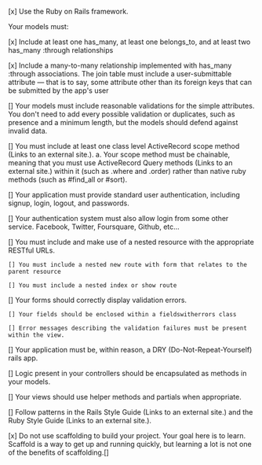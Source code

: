 [x] Use the Ruby on Rails framework.

Your models must:

[x] Include at least one has_many, at least one belongs_to, and at least two has_many :through relationships

[x] Include a many-to-many relationship implemented with has_many :through associations. The join table must include a user-submittable attribute — that is to say, some attribute other than its foreign keys that can be submitted by the app's user

[] Your models must include reasonable validations for the simple attributes. You don't need to add every possible validation or duplicates, such as presence and a minimum length, but the models should defend against invalid data.

[] You must include at least one class level ActiveRecord scope method (Links to an external site.). a. Your scope method must be chainable, meaning that you must use ActiveRecord Query methods (Links to an external site.) within it (such as .where and .order) rather than native ruby methods (such as #find_all or #sort).

[] Your application must provide standard user authentication, including signup, login, logout, and passwords.

[] Your authentication system must also allow login from some other service. Facebook, Twitter, Foursquare, Github, etc...

[] You must include and make use of a nested resource with the appropriate RESTful URLs.

    [] You must include a nested new route with form that relates to the parent resource

    [] You must include a nested index or show route

[] Your forms should correctly display validation errors.

    [] Your fields should be enclosed within a fieldswitherrors class

    [] Error messages describing the validation failures must be present within the view.

[] Your application must be, within reason, a DRY (Do-Not-Repeat-Yourself) rails app.

[] Logic present in your controllers should be encapsulated as methods in your models.

[] Your views should use helper methods and partials when appropriate.

[] Follow patterns in the Rails Style Guide (Links to an external site.) and the Ruby Style Guide (Links to an external site.).

[x] Do not use scaffolding to build your project. Your goal here is to learn. Scaffold is a way to get up and running quickly, but learning a lot is not one of the benefits of scaffolding.[]